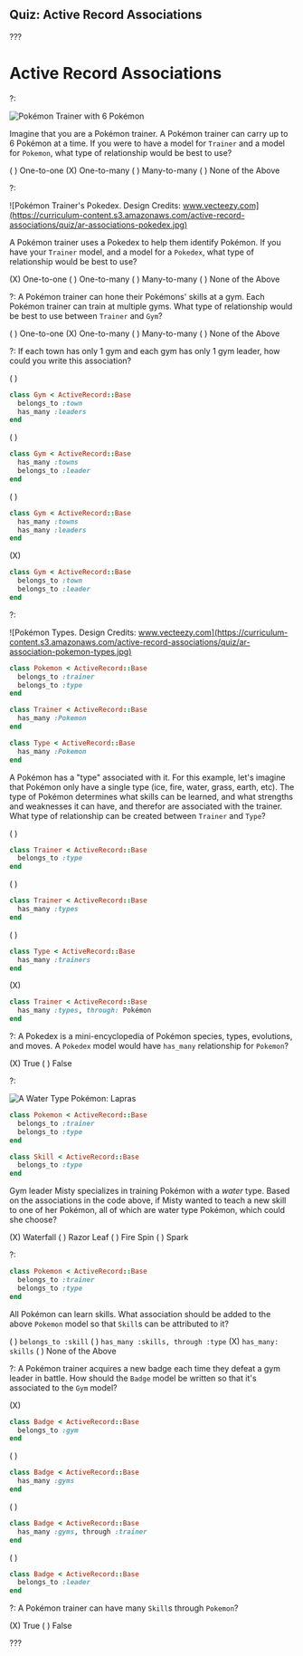 ## Quiz: Active Record Associations

???

# Active Record Associations

?:

![Pokémon Trainer with 6 Pokémon](https://curriculum-content.s3.amazonaws.com/active-record-associations/quiz/ar-associations-pokemon.jpg)

Imagine that you are a Pokémon trainer. A Pokémon trainer can carry up to 6 Pokémon at a time. If you were to have a model for `Trainer` and a model for `Pokemon`, what type of relationship would be best to use?

( ) One-to-one (X) One-to-many ( ) Many-to-many ( ) None of the Above

?:

![Pokémon Trainer's Pokedex. Design Credits: www.vecteezy.com](https://curriculum-content.s3.amazonaws.com/active-record-associations/quiz/ar-associations-pokedex.jpg)

A Pokémon trainer uses a Pokedex to help them identify Pokémon. If you have your `Trainer` model, and a model for a `Pokedex`, what type of relationship would be best to use?

(X) One-to-one ( ) One-to-many ( ) Many-to-many ( ) None of the Above

?: A Pokémon trainer can hone their Pokémons' skills at a gym. Each Pokémon trainer can train at multiple gyms. What type of relationship would be best to use between `Trainer` and `Gym`?

( ) One-to-one (X) One-to-many ( ) Many-to-many ( ) None of the Above

?: If each town has only 1 gym and each gym has only 1 gym leader, how could you write this association?

( )
```ruby
class Gym < ActiveRecord::Base
  belongs_to :town
  has_many :leaders
end
```
( )
```ruby
class Gym < ActiveRecord::Base
  has_many :towns
  belongs_to :leader
end
```
( )
```ruby
class Gym < ActiveRecord::Base
  has_many :towns
  has_many :leaders
end
```
(X)
```ruby
class Gym < ActiveRecord::Base
  belongs_to :town
  belongs_to :leader
end
```

?:

![Pokémon Types. Design Credits: www.vecteezy.com](https://curriculum-content.s3.amazonaws.com/active-record-associations/quiz/ar-association-pokemon-types.jpg)


```ruby
class Pokemon < ActiveRecord::Base
  belongs_to :trainer
  belongs_to :type
end

class Trainer < ActiveRecord::Base
  has_many :Pokemon
end

class Type < ActiveRecord::Base
  has_many :Pokemon
end
```

A Pokémon has a "type" associated with it. For this example, let's imagine that Pokémon only have a single type (ice, fire, water, grass, earth, etc). The type of Pokémon determines what skills can be learned, and what strengths and weaknesses it can have, and therefor are associated with the trainer. What type of relationship can be created between `Trainer` and `Type`?

( )
```ruby
class Trainer < ActiveRecord::Base
  belongs_to :type
end
```
( )
```ruby
class Trainer < ActiveRecord::Base
  has_many :types
end
```
( )
```ruby
class Type < ActiveRecord::Base
  has_many :trainers
end
```
(X)
```ruby
class Trainer < ActiveRecord::Base
  has_many :types, through: Pokémon
end
```

?: A Pokedex is a mini-encyclopedia of Pokémon species, types, evolutions, and moves. A `Pokedex` model would have `has_many` relationship for `Pokemon`?

(X) True ( ) False

?:

![A Water Type Pokémon: Lapras](https://curriculum-content.s3.amazonaws.com/active-record-associations/quiz/ar-associations-lapras.gif)

```ruby
class Pokemon < ActiveRecord::Base
  belongs_to :trainer
  belongs_to :type
end

class Skill < ActiveRecord::Base
  belongs_to :type
end
```

Gym leader Misty specializes in training Pokémon with a _water_ type. Based on the associations in the code above, if Misty wanted to teach a new skill to one of her Pokémon, all of which are water type Pokémon, which could she choose?

(X) Waterfall ( ) Razor Leaf ( ) Fire Spin ( ) Spark

?:

```ruby
class Pokemon < ActiveRecord::Base
  belongs_to :trainer
  belongs_to :type
end
```

All Pokémon can learn skills. What association should be added to the above `Pokemon` model so that `Skill`s can be attributed to it?

( ) `belongs_to :skill` ( ) `has_many :skills, through :type` (X) `has_many: skills` ( ) None of the Above

?: A Pokémon trainer acquires a new badge each time they defeat a gym leader in battle. How should the `Badge` model be written so that it's associated to the `Gym` model?

(X)
```ruby
class Badge < ActiveRecord::Base
  belongs_to :gym
end
```
( )
```ruby
class Badge < ActiveRecord::Base
  has_many :gyms
end
```
( )
```ruby
class Badge < ActiveRecord::Base
  has_many :gyms, through :trainer
end
```
( )
```ruby
class Badge < ActiveRecord::Base
  belongs_to :leader
end
```

?: A Pokémon trainer can have many `Skill`s through `Pokemon`?

(X) True ( ) False

???
